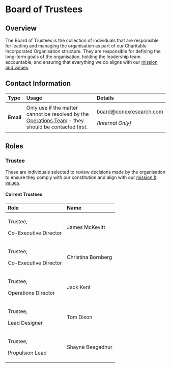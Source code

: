 # Board of Trustees

## Overview

The Board of Trustees is the collection of individuals that are responsible for leading and managing the organisation as part of our Charitable Incorporated Organisation structure. They are responsible for defining the long-term goals of the organisation, holding the leadership team accountable, and ensuring that everything we do aligns with our [mission and values](../mission-and-values/).

## Contact Information

<table>
  <thead>
    <tr>
      <th style="text-align:left">Type</th>
      <th style="text-align:left">Usage</th>
      <th style="text-align:left">Details</th>
    </tr>
  </thead>
  <tbody>
    <tr>
      <td style="text-align:left"><b>Email</b>
      </td>
      <td style="text-align:left">Only use if the matter cannot be resolved by the <a href="operations-team.md">Operations Team</a> -
        they should be contacted first.</td>
      <td style="text-align:left">
        <p><a href="mailto:board@conexresearch.com">board@conexresearch.com</a>
        </p>
        <p><em>(Internal Only)</em>
        </p>
      </td>
    </tr>
  </tbody>
</table>

## Roles

### Trustee

These are individuals selected to review decisions made by the organisation to ensure they comply with our constitution and align with our [mission & values](../mission-and-values/).

#### Current Trustees

<table>
  <thead>
    <tr>
      <th style="text-align:left">Role</th>
      <th style="text-align:left">Name</th>
    </tr>
  </thead>
  <tbody>
    <tr>
      <td style="text-align:left">
        <p>Trustee,</p>
        <p>Co-Executive Director</p>
      </td>
      <td style="text-align:left">James McKevitt</td>
    </tr>
    <tr>
      <td style="text-align:left">
        <p>Trustee,</p>
        <p>Co-Executive Director</p>
      </td>
      <td style="text-align:left">Christina Bornberg</td>
    </tr>
    <tr>
      <td style="text-align:left">
        <p>Trustee,</p>
        <p>Operations Director</p>
      </td>
      <td style="text-align:left">Jack Kent</td>
    </tr>
    <tr>
      <td style="text-align:left">
        <p>Trustee,</p>
        <p>Lead Designer</p>
      </td>
      <td style="text-align:left">Tom Dixon</td>
    </tr>
    <tr>
      <td style="text-align:left">
        <p>Trustee,</p>
        <p>Propulsion Lead</p>
      </td>
      <td style="text-align:left">Shayne Beegadhur</td>
    </tr>
  </tbody>
</table>

### 

